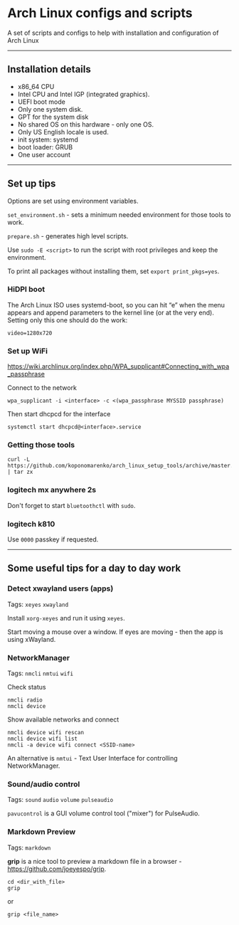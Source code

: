 # Arch Linux configs and scripts

A set of scripts and configs to help with installation and configuration of Arch Linux

---
## Installation details

- x86_64 CPU
- Intel CPU and Intel IGP (integrated graphics).
- UEFI boot mode
- Only one system disk.
- GPT for the system disk
- No shared OS on this hardware - only one OS.
- Only US English locale is used.
- init system: systemd
- boot loader: GRUB
- One user account

---
## Set up tips

Options are set using environment variables.

`set_environment.sh` - sets a minimum needed environment for those tools to work.

`prepare.sh` - generates high level scripts.

Use `sudo -E <script>` to run the script with root privileges and keep the environment.

To print all packages without installing them, set `export print_pkgs=yes`.

### HiDPI boot

The Arch Linux ISO uses systemd-boot, so you can hit “e” when the menu appears and append
parameters to the kernel line (or at the very end). Setting only this one should do the work:

    video=1280x720

### Set up WiFi

https://wiki.archlinux.org/index.php/WPA_supplicant#Connecting_with_wpa_passphrase

Connect to the network

    wpa_supplicant -i <interface> -c <(wpa_passphrase MYSSID passphrase)

Then start dhcpcd for the interface

    systemctl start dhcpcd@<interface>.service

### Getting those tools

    curl -L https://github.com/koponomarenko/arch_linux_setup_tools/archive/master.tar.gz | tar zx

### logitech mx anywhere 2s

Don't forget to start `bluetoothctl` with `sudo`.

### logitech k810

Use `0000` passkey if requested.

---
## Some useful tips for a day to day work

### Detect xwayland users (apps)

Tags: `xeyes` `xwayland`

Install `xorg-xeyes` and run it using `xeyes`.

Start moving a mouse over a window. If eyes are moving - then the app is using xWayland.


### NetworkManager

Tags: `nmcli` `nmtui` `wifi`

Check status

    nmcli radio
    nmcli device

Show available networks and connect

    nmcli device wifi rescan
    nmcli device wifi list
    nmcli -a device wifi connect <SSID-name>

An alternative is `nmtui` - Text User Interface for controlling NetworkManager.

### Sound/audio control

Tags: `sound` `audio` `volume` `pulseaudio`

`pavucontrol` is a GUI volume control tool ("mixer") for PulseAudio.

### Markdown Preview

Tags: `markdown`

**grip** is a nice tool to preview a markdown file in a browser - 
https://github.com/joeyespo/grip.

    cd <dir_with_file>
    grip

or 

    grip <file_name>

